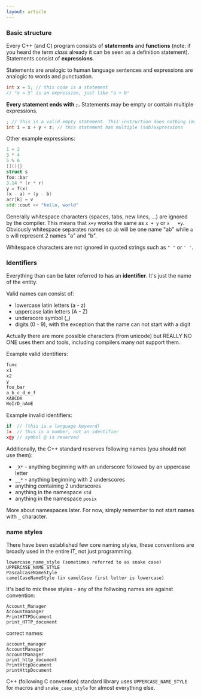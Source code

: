 ```yaml
---
layout: article
---
```


### Basic structure

Every C++ (and C) program consists of **statements** and **functions** (note: if you heard the term *class* already it can be seen as a definition statement). Statements consist of **expressions**.

Statements are analogic to human language sentences and expressions are analogic to words and punctuation.

```c++
int x = 5; // this code is a statement
// "x = 5" is an expression, just like "a + b" 
```

**Every statement ends with `;`.** Statements may be empty or contain multiple expressions.

```c++
; // This is a valid empty statement. This instruction does nothing (may trigger a compiler warning because it's useless)
int i = x + y + z; // this statement has multiple (sub)expressions
```

Other example expressions:

```c++
1 + 2
3 * 4
5 % 6
[](){}
struct s
foo::bar
3.14 * (r * r)
y = f(x)
(x - a) + (y - b)
arr[k] = v
std::cout << "hello, world"
```

Generally whitespace characters (spaces, tabs, new lines, ...) are ignored by the compiler. This means that `x+y` works the same as `x + y` or `x   +y`. Obviously whitespace separates names so `ab` will be one name "ab" while `a b` will represent 2 names "a" and "b".

Whitespace characters are not ignored in quoted strings such as `" "` or `' '`.

### Identifiers

Everything than can be later referred to has an **identifier**. It's just the name of the entity.

Valid names can consist of:

- lowercase latin letters (a - z)
- uppercase latin letters (A - Z)
- underscore symbol (_)
- digits (0 - 9), with the exception that the name can not start with a digit

Actually there are more possible characters (from unicode) but REALLY NO ONE uses them and tools, including compilers many not support them.

Example valid identifiers:

```c++
func
x1
x2
y
foo_bar
a_b_c_d_e_f
XABCDX
WeIrD_nAmE
```

Example invalid identifiers:

```c++
if  // (this is a language keyword)
1x  // this is a number, not an identifier
x@y // symbol @ is reserved
```

Additionally, the C++ standard reserves following names (you should not use them):

- `_X*` - anything beginning with an underscore followed by an uppercase letter
- `__*` - anything beginning with 2 underscores
- anything containing 2 underscores
- anything in the namespace `std`
- anything in the namespace `posix`

More about namespaces later. For now, simply remember to not start names with `_` character.

### name styles

There have been established few core naming styles, these conventions are broadly used in the entire IT, not just programming.

```
lowercase_name_style (sometimes referred to as snake case)
UPPERCASE_NAME_STYLE
PascalCaseNameStyle
camelCaseNameStyle (in camelCase first letter is lowercase)
```

It's bad to mix these styles - any of the follwoing names are against convention:

```
Account_Manager
Accountmanager
PrintHTTPDocument
print_HTTP_document
```

correct names:

```
account_manager
AccountManager
accountManager
print_http_document
PrintHttpDocument
printHttpDocument
```

C++ (following C convention) standard library uses `UPPERCASE_NAME_STYLE` for macros and `snake_case_style` for almost everything else.